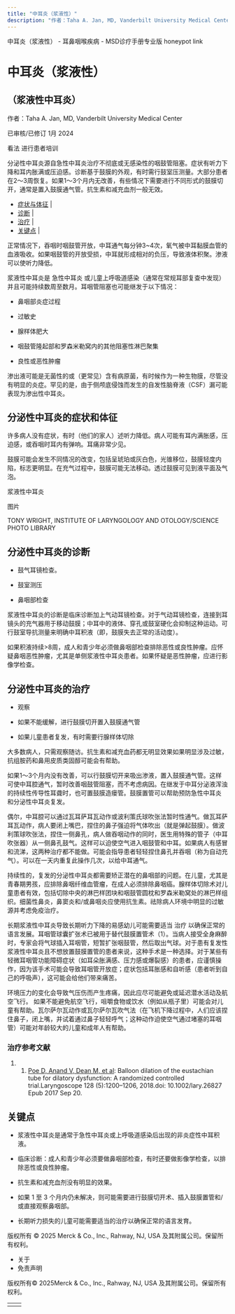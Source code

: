 ```yaml
---
title: "中耳炎（浆液性）"
description: "作者：Taha A. Jan, MD, Vanderbilt University Medical Center"
---
```


﻿中耳炎（浆液性） \- 耳鼻咽喉疾病 \- MSD诊疗手册专业版 honeypot link

# 中耳炎（浆液性）

## （浆液性中耳炎）

作者：Taha A. Jan, MD, Vanderbilt University Medical Center

已审核/已修订 1月 2024

看法 进行患者培训

分泌性中耳炎源自急性中耳炎治疗不彻底或无感染性的咽鼓管阻塞。症状有听力下降和耳内胀满或压迫感。诊断基于鼓膜的外观，有时需行鼓室压测量。大部分患者在2～3周恢复。如果1～3个月内无改善，有些情况下需要进行不同形式的鼓膜切开，通常是置入鼓膜通气管。抗生素和减充血剂一般无效。

- [症状与体征](#症状与体征_v945310_zh) \|
- [诊断](#诊断_v945314_zh) \|
- [治疗](#治疗_v945317_zh) \|
- [关键点](#关键点_v7539154_zh) \|

正常情况下，吞咽时咽鼓管开放，中耳通气每分钟3~4次，氧气被中耳黏膜血管的血液吸收。如果咽鼓管的开放受损，中耳就形成相对的负压，导致液体积聚。渗液可以使听力降低。

浆液性中耳炎是 急性中耳炎 或儿童上呼吸道感染（通常在常规耳部复查中发现）并且可能持续数周至数月。耳咽管阻塞也可能继发于以下情况：

- 鼻咽部炎症过程

- 过敏史

- 腺样体肥大

- 咽鼓管隆起部和罗森米勒窝内的其他阻塞性淋巴聚集

- 良性或恶性肿瘤


渗出液可能是无菌性的或（更常见）含有病原菌，有时候作为一种生物膜，尽管没有明显的炎症。罕见的是，由于侧颅底侵蚀而发生的自发性脑脊液（CSF）漏可能表现为渗出性中耳炎。

## 分泌性中耳炎的症状和体征

许多病人没有症状，有时（他们的家人）述听力降低。病人可能有耳内满胀感，压迫感，或吞咽时耳内有弹响。耳痛非常少见。

鼓膜可能会发生不同情况的改变，包括呈琥珀或灰白色，光锥移位，鼓膜轻度内陷，标志更明显。在充气过程中，鼓膜可能无法移动。透过鼓膜可见到液平面及气泡。

浆液性中耳炎



图片

TONY WRIGHT, INSTITUTE OF LARYNGOLOGY AND OTOLOGY/SCIENCE PHOTO LIBRARY

## 分泌性中耳炎的诊断

- 鼓气耳镜检查。

- 鼓室测压

- 鼻咽部检查


浆液性中耳炎的诊断是临床诊断加上气动耳镜检查。对于气动耳镜检查，连接到耳镜头的充气器用于移动鼓膜；中耳中的液体、穿孔或鼓室硬化会抑制这种运动。可行鼓室导抗测量来明确中耳积液（即，鼓膜失去正常的活动度）。

如果积液持续>8周，成人和青少年必须做鼻咽部检查排除恶性或良性肿瘤。应怀疑鼻咽恶性肿瘤，尤其是单侧浆液性中耳炎患者。如果怀疑是恶性肿瘤，应进行影像学检查。

## 分泌性中耳炎的治疗

- 观察

- 如果不能缓解，进行鼓膜切开置入鼓膜通气管

- 如果儿童患者复发，有时需要行腺样体切除


大多数病人，只需观察随访。抗生素和减充血药都无明显效果如果明显涉及过敏，抗组胺药和鼻用皮质类固醇可能会有帮助。

如果1～3个月内没有改善，可以行鼓膜切开来吸出渗液，置入鼓膜通气管。这样可使中耳腔通气，暂时改善咽鼓管阻塞，而不考虑病因。在继发于中耳分泌液浑浊的持续性传导性耳聋时，也可置鼓膜造瘘管。鼓膜置管可以帮助预防急性中耳炎 和分泌性中耳炎复发。

偶尔，中耳腔可以通过瓦耳萨耳瓦动作或波利策氏球吹张法暂时性通气。做瓦耳萨耳瓦动作，病人要闭上嘴巴，捏住的鼻子强迫将气体吹出（就是弹起鼓膜）。做波利策球吹张法，捏住一侧鼻孔，病人做吞咽动作的同时，医生用特殊的管子（中耳吹张器）从一侧鼻孔鼓气。这样可以迫使空气进入咽鼓管和中耳。如果病人有感冒和流涕，这两种治疗都不能做。可能会指导患者轻轻捏住鼻孔并吞咽（称为自动充气）。可以在一天内重复此操作几次，以给中耳通气。

持续性的，复发的分泌性中耳炎都需要矫正潜在的鼻咽部的问题。在儿童，尤其是青春期男孩，应排除鼻咽纤维血管瘤，在成人必须排除鼻咽癌。腺样体切除术对儿童患者有效，包括切除中央的淋巴样团块和咽鼓管圆枕和罗森米勒窝处的淋巴样组织。细菌性鼻炎，鼻窦炎和/或鼻咽炎应使用抗生素。祛除病人环境中明显的过敏源并考虑免疫治疗。

长期浆液性中耳炎导致长期听力下降的易感幼儿可能需要适当 治疗 以确保正常的语言发展。耳咽管球囊扩张术已被用于替代鼓膜置管术（1）。当病人接受全身麻醉时，专家会将气球插入耳咽管，短暂扩张咽鼓管，然后取出气球。对于患有复发性浆液性中耳炎且不想放置鼓膜置管的患者来说，这种手术是一种选择。对于某些有轻微耳咽管功能障碍症状（如耳朵胀满感、压力感或爆裂感）的患者，应谨慎操作，因为该手术可能会导致耳咽管开放症；症状包括耳胀感和自听感（患者听到自己的呼吸声），这可能会给他们带来痛苦。

环境压力的变化会导致气压伤而产生疼痛，因此应尽可能避免或延迟潜水活动及航空飞行。 如果不能避免航空飞行，咀嚼食物或饮水（例如从瓶子里）可能会对儿童有帮助。瓦尔萨尔瓦动作或瓦尔萨尔瓦吹气法（在飞机下降过程中，人们应该捏住鼻子，闭上嘴，并试着通过鼻子轻轻呼气；这种动作迫使空气通过堵塞的耳咽管）可能对年龄较大的儿童和成年人有帮助。

### 治疗参考文献

1. 1. [Poe D, Anand V, Dean M, et al](https://onlinelibrary.wiley.com/doi/full/10.1002/lary.26827): Balloon dilation of the eustachian tube for dilatory dysfunction: A randomized controlled trial.Laryngoscope 128 (5):1200–1206, 2018.doi: 10.1002/lary.26827 Epub 2017 Sep 20.


## 关键点

- 浆液性中耳炎是通常于急性中耳炎或上呼吸道感染后出现的非炎症性中耳积液。

- 临床诊断：成人和青少年必须要做鼻咽部检查，有时还要做影像学检查，以排除恶性或良性肿瘤。

- 抗生素和减充血剂没有明显的效果。

- 如果 1 至 3 个月内仍未解决，则可能需要进行鼓膜切开术、插入鼓膜置管和/或直接观察鼻咽部。

- 长期听力损失的儿童可能需要适当的治疗以确保正常的语言发育。




版权所有 © 2025
Merck & Co., Inc., Rahway, NJ, USA 及其附属公司。保留所有权利。

- 关于
- 免责声明

版权所有© 2025Merck & Co., Inc., Rahway, NJ, USA 及其附属公司。保留所有权利。

|     |     |
| --- | --- |
|  |  |